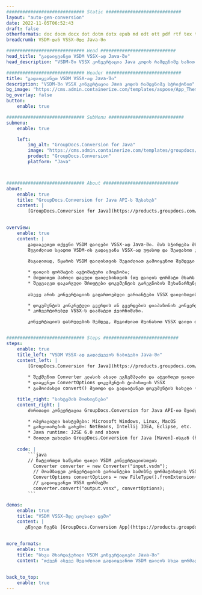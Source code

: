 ```yaml
---
############################# Static ############################
layout: "auto-gen-conversion"
date: 2022-11-05T06:52:43
draft: false
otherformats: doc docm docx dot dotm dotx epub md odt ott pdf rtf tex txt vdx vsdm vsdx vssm vssx vstm vstx vsx vtx xps
breadcrumb: VSDM-დან VSSX-მდე Java-ში

############################# Head ############################
head_title: "გადაიყვანეთ VSDM VSSX-ად Java-ში"
head_description: "VSDM-ში VSSX კონვერტაცია Java კოდის რამდენიმე ხაზით. 160-ზე მეტი ფაილის ფორმატის კონვერტაცია GroupDocs დოკუმენტის კონვერტაციის API-ის გამოყენებით Java-ისთვის"

############################# Header ############################
title: "გადაიყვანეთ VSDM VSSX-ად Java-ში"
description: "VSDM-ში VSSX კონვერტაცია Java კოდის რამდენიმე სტრიქონით"
bg_image: "https://cms.admin.containerize.com/templates/aspose/App_Themes/V3/images/bg/header1.png"
bg_overlay: false
button:
    enable: true

############################# SubMenu ############################
submenu:
    enable: true

    left:
        img_alt: "GroupDocs.Conversion for Java"
        image: "https://cms.admin.containerize.com/templates/groupdocs/images/product-logos/90x90-noborder/groupdocs-conversion-java.png"
        product: "GroupDocs.Conversion"
        platform: "Java"



############################# About ############################
about:
    enable: true
    title: "GroupDocs.Conversion for Java API-ს შესახებ"
    content: |
        [GroupDocs.Conversion for Java](https://products.groupdocs.com/conversion/java/) არის გაფართოებული ფაილის ფორმატის კონვერტაციის API გამოსახულების და დოკუმენტების პოპულარულ ფორმატებს შორის კონვერტაციისთვის, როგორიცაა Microsoft Office, OpenDocument, PDF, HTML, ელფოსტა, CAD. და ბევრად მეტი კოდის მხოლოდ რამდენიმე ხაზით. მშობლიური API ავტომატურად ამოიცნობს ორიგინალური დოკუმენტების ფორმატებს და გთავაზობთ მრავალ ვარიანტს კონვერტირებული დოკუმენტების მორგებისთვის. დოკუმენტიდან ინფორმაციის ამოღების ფუნქციასთან ერთად, ის ასევე მხარს უჭერს კონვერტაციის შედეგების ქეშირებას ადგილობრივ დისკზე ნაგულისხმევად. ამასთან, ნებისმიერი ტიპის ქეშის შენახვის მხარდაჭერა შესაძლებელია შესაბამისი ინტერფეისების განხორციელებით - Amazon S3, Dropbox, Google Drive, Windows Azure, Reddis ან სხვა.
    

overview:
    enable: true
    content: |
        გადააკეთეთ თქვენი VSDM ფაილები VSSX-ად Java-ში. მას სჭირდება მხოლოდ რამდენიმე სტრიქონი Java კოდის თქვენს მიერ არჩეულ ნებისმიერ პლატფორმაზე, როგორიცაა Windows, Linux, macOS.
        შეგიძლიათ სცადოთ VSDM-ის გადაყვანა VSSX-ად უფასოდ და შეაფასოთ კონვერტაციის შედეგების ხარისხი. ფაილების კონვერტაციის მარტივ სკრიპტებთან ერთად, შეგიძლიათ სცადოთ უფრო დახვეწილი ვარიანტები VSDM წყაროს ფაილის ჩასატვირთად და VSSX გამოსავლის შესანახად. 
        
        მაგალითად, წყაროს VSDM ფაილისთვის შეგიძლიათ გამოიყენოთ შემდეგი ჩატვირთვის ვარიანტები:

        * ფაილის ფორმატის ავტომატური ამოცნობა;
        * მიუთითეთ პაროლი დაცული ფაილებისთვის (თუ ფაილის ფორმატი მხარს უჭერს მას);
        * შეცვალეთ დაკარგული შრიფტები დოკუმენტის გარეგნობის შესანარჩუნებლად.
        
        ასევე არის კონვერტაციის გაფართოებული ვარიანტები VSSX ფაილისთვის:

        * დოკუმენტის კონკრეტული გვერდის ან გვერდების დიაპაზონის კონვერტაცია;
        * კონვერტირებულ VSSX-ს დაამატეთ ჭვირნიშანი.

        კონვერტაციის დასრულების შემდეგ, შეგიძლიათ შეინახოთ VSSX ფაილი თქვენს ადგილობრივ ფაილის გზაზე ან მესამე მხარის საცავში, როგორიცაა FTP, Amazon S3, Google Drive, Dropbox და ა.შ. გთხოვთ, გაითვალისწინოთ - VSDM-ის კონვერტაცია. VSSX-ისთვის, თქვენ არ გჭირდებათ რაიმე დამატებითი პროგრამული უზრუნველყოფის ინსტალაცია, როგორიცაა MS Office, Open Office, Adobe Acrobat Reader და ა.შ.


############################# Steps ############################
steps:
    enable: true
    title_left: "VSDM VSSX-ად გადაქცევის ნაბიჯები Java-ში"
    content_left: |
        [GroupDocs.Conversion for Java](https://products.groupdocs.com/conversion/java/) საშუალებას აძლევს დეველოპერებს მარტივად გადაიყვანონ VSDM ფაილი VSSX-ად რამდენიმე სტრიქონის კოდით.
        
        * შექმენით Converter კლასის ახალი ეგზემპლარი და ატვირთეთ ფაილი VSDM სრული ბილიკით
        * დააყენეთ ConvertOptions დოკუმენტის ტიპისთვის VSSX
        * გამოიძახეთ convert() მეთოდი და გადაიტანეთ დოკუმენტის სახელი (სრული გზა) და ფორმატი (VSSX) პარამეტრად.

    title_right: "სისტემის მოთხოვნები"
    content_right: |
        ძირითადი კონვერტაცია GroupDocs.Conversion for Java API-ით შეიძლება გაკეთდეს მხოლოდ რამდენიმე ხაზის კოდით. ჩვენი API მხარდაჭერილია ყველა ძირითად პლატფორმაზე და ოპერაციულ სისტემაზე. ქვემოთ მოცემული კოდის შესრულებამდე დარწმუნდით, რომ თქვენს სისტემაში დაინსტალირებული გაქვთ შემდეგი წინაპირობები.

        * ოპერაციული სისტემები: Microsoft Windows, Linux, MacOS
        * განვითარების გარემო: NetBeans, Intellij IDEA, Eclipse, etc.
        * Java runtime: J2SE 6.0 and above
        * მიიღეთ უახლესი GroupDocs.Conversion for Java [Maven]-ისგან (https://repository.groupdocs.com/webapp/#/artifacts/browse/tree/General/repo/com/groupdocs/groupdocs-conversion)
         
    code: |
        ```java    
        // ჩატვირთეთ საწყისი ფაილი VSDM კონვერტაციისთვის
          Converter converter = new Converter("input.vsdm");
          // მოამზადეთ კონვერტაციის ვარიანტები სამიზნე ფორმატისთვის VSSX
          ConvertOptions convertOptions = new FileType().fromExtension("vssx").getConvertOptions();
          // გადაიყვანეთ VSSX ფორმატში
          converter.convert("output.vssx", convertOptions);
        ```

demos:
    enable: true
    title: "VSDM VSSX-მდე ცოცხალი დემო"
    content: |
       ეწვიეთ ჩვენს [GroupDocs.Conversion App](https://products.groupdocs.app/conversion/family) ვებსაიტს და სცადეთ VSDM-დან VSSX-მდე კონვერტაცია ახლავე. უფასო დემო ვერსიას აქვს შემდეგი უპირატესობები
          

more_formats:
    enable: true
    title: "სხვა მხარდაჭერილი VSDM კონვერტაციები Java-ში"
    content: "თქვენ ასევე შეგიძლიათ გადაიყვანოთ VSDM ფაილის სხვა ფორმატებში. გთხოვთ იხილოთ სია ქვემოთ."
       
       
back_to_top:
    enable: true
---
```

